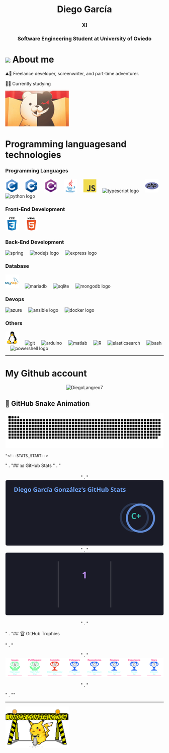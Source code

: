 <h1 align="center">Diego García</h1>
<h3 align="center">Ⅺ</h3>
<h3 align="center">Software Engineering Student at University of Oviedo</h3>

# <img src="https://cdn-icons-png.flaticon.com/512/3135/3135715.png" width="30"> About me

⛰️🌊 Freelance developer, screenwriter, and part-time adventurer.

📔🔭 Currently studying

<p style="display: flex; gap: 2em" align="center">
  <img src="Multimedia/monokuma.gif" width="40%">
</p>

# Programming languages ​​and technologies

### Programming Languages
<div align="left">
  <img src="https://raw.githubusercontent.com/devicons/devicon/master/icons/c/c-original.svg" alt="c" width="42" height="42" />
  <img width="12" />
  <img src="https://raw.githubusercontent.com/devicons/devicon/master/icons/cplusplus/cplusplus-original.svg" alt="cplusplus" width="42" height="42" />
  <img width="12" />
  <img src="https://raw.githubusercontent.com/devicons/devicon/master/icons/csharp/csharp-original.svg" alt="csharp" width="42" height="42" />
  <img width="12" />
  <img src="https://raw.githubusercontent.com/devicons/devicon/master/icons/java/java-original.svg" alt="java" width="42" height="42" />
  <img width="12" />
  <img src="https://raw.githubusercontent.com/devicons/devicon/master/icons/javascript/javascript-original.svg" alt="javascript" width="42" height="42" />
  <img width="12" />
  <img src="https://cdn.jsdelivr.net/gh/devicons/devicon/icons/typescript/typescript-original.svg" height="40" alt="typescript logo"  />
  <img width="12" />
  <img src="https://raw.githubusercontent.com/devicons/devicon/master/icons/php/php-original.svg" alt="php" width="42" height="42" />
  <img width="12" />
  <img src="https://cdn.jsdelivr.net/gh/devicons/devicon/icons/python/python-original.svg" height="40" alt="python logo"  />
  <img width="12" />
</div>

### Front-End Development
<div align="left">
  <img src="https://raw.githubusercontent.com/devicons/devicon/master/icons/css3/css3-original-wordmark.svg" alt="css3" width="42" height="42" />
  <img width="12" />
  <img src="https://raw.githubusercontent.com/devicons/devicon/master/icons/html5/html5-original-wordmark.svg" alt="html5" width="42" height="42" />
</div>

### Back-End Development
<div align="left">
  <img src="https://www.vectorlogo.zone/logos/springio/springio-icon.svg" alt="spring" width="42" height="42" /> 
  <img width="12" />
  <img src="https://cdn.jsdelivr.net/gh/devicons/devicon/icons/nodejs/nodejs-original.svg" height="40" alt="nodejs logo"  />
  <img width="12" />
  <img src="https://cdn.jsdelivr.net/gh/devicons/devicon/icons/express/express-original.svg" height="40" alt="express logo"  />
</div>

### Database
<div align="left">
  <img src="https://raw.githubusercontent.com/devicons/devicon/master/icons/mysql/mysql-original-wordmark.svg" alt="mysql" width="42" height="42" />
  <img width="12" />
  <img src="https://www.vectorlogo.zone/logos/mariadb/mariadb-icon.svg" alt="mariadb" width="42" height="42" />
  <img width="12" />
  <img src="https://www.vectorlogo.zone/logos/sqlite/sqlite-icon.svg" alt="sqlite" width="42" height="42" />
  <img width="12" />
  <img src="https://cdn.jsdelivr.net/gh/devicons/devicon/icons/mongodb/mongodb-original.svg" height="40" alt="mongodb logo"  />
</div>

### Devops
<div align="left">
  <img src="https://www.vectorlogo.zone/logos/microsoft_azure/microsoft_azure-icon.svg" alt="azure" width="42" height="42" />
  <img width="12" />
  <img src="https://cdn.jsdelivr.net/gh/devicons/devicon/icons/ansible/ansible-original.svg" height="40" alt="ansible logo"  />
  <img width="12" />
  <img src="https://cdn.simpleicons.org/docker/2496ED" height="40" alt="docker logo"  />
</div>

### Others
<div align="left">
  <img src="https://raw.githubusercontent.com/devicons/devicon/master/icons/linux/linux-original.svg" alt="linux" width="42" height="42" />
  <img width="12" />
  <img src="https://www.vectorlogo.zone/logos/git-scm/git-scm-icon.svg" alt="git" width="42" height="42" />
  <img width="12" />
  <img src="https://cdn.worldvectorlogo.com/logos/arduino-1.svg" alt="arduino" width="42" height="42" />
  <img width="12" />
  <img src="https://upload.wikimedia.org/wikipedia/commons/2/21/Matlab_Logo.png" alt="matlab" width="42" height="42" />
  <img width="12" />
  <img src="https://www.r-project.org/logo/Rlogo.svg" alt="R" width="42" height="42" />
  <img width="12" />
  <img src="https://www.vectorlogo.zone/logos/elastic/elastic-icon.svg" alt="elasticsearch" width="42" height="42" />
  <img width="12" />
  <img src="https://www.vectorlogo.zone/logos/gnu_bash/gnu_bash-icon.svg" alt="bash" width="42" height="42" />
  <img width="12" />
  <img src="https://skillicons.dev/icons?i=powershell" height="40" alt="powershell logo"  />
</div>

---

# My Github account

<div align="center">
  <img src="https://komarev.com/ghpvc/?username=DiegoLangreo7&label=Profile%20views&color=c40000&style=flat" alt="DiegoLangreo7" />
</div>


## 🐍 **GitHub Snake Animation**
<div align="center">
  <picture>
    <source media="(prefers-color-scheme: dark)" srcset="https://raw.githubusercontent.com/DiegoLangreo7/DiegoLangreo7/output/github-snake-dark.svg" />
    <source media="(prefers-color-scheme: light)" srcset="https://raw.githubusercontent.com/DiegoLangreo7/DiegoLangreo7/output/github-snake.svg" />
    <img alt="github-snake" src="https://raw.githubusercontent.com/DiegoLangreo7/DiegoLangreo7/output/github-snake.svg" />
  </picture>
</div>


    "<!--STATS_START-->

" .
    "## 📊 GitHub Stats
" .
    "<div align="center">

" .
    "![GitHub Stats](./stats.svg)
" .
    "![Streak Stats](./streak.svg)

" .
    "</div>

" .
    "## 🏆 GitHub Trophies

" .
    "<div align="center">

" .
    "![Trophies](./trophies.svg)

" .
    "</div>
" .
    "<!--STATS_END-->"
  

---

<p style="display: flex; gap: 2em" align="center">
  <img src="Multimedia/pokachu.gif" width="40%">
</p>
